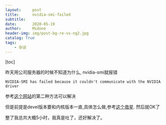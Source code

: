 ```yaml
---
layout:     post
title:      nvidia-smi-failed
subtitle:   
date:       2020-05-19
author:     Midone
header-img: img/post-bg-re-vs-ng2.jpg
catalog: True
tags:
    - 杂谈
---
```


[toc]

昨天用公司服务器的时候不知道为什么, nvidia-smi就报错
```
NVIDIA-SMI has failed because it couldn't communicate with the NVIDIA driver
```
参考[这个网站](https://blog.csdn.net/Felaim/article/details/100516282)的第二种方法可以解决

但是前提是devel版本要和内核版本一直,具体怎么做,参考[这个救星](https://www.cnblogs.com/harrymore/p/10307769.html). 然后就OK了 

整了我总共大概5小时，我真是吐了，还好解决了。